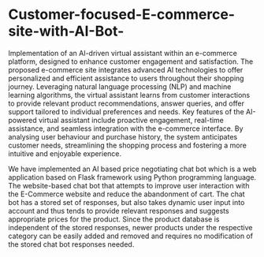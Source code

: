 # Customer-focused-E-commerce-site-with-AI-Bot-

Implementation of an AI-driven virtual assistant within an e-commerce platform, designed to enhance customer engagement and satisfaction. The proposed e-commerce site integrates advanced AI technologies to offer personalized and efficient assistance to users throughout their shopping journey. Leveraging natural language processing (NLP) and machine learning algorithms, the virtual assistant learns from customer interactions to provide relevant product recommendations, answer queries, and offer support tailored to individual preferences and needs. Key features of the AI-powered virtual assistant include proactive engagement, real-time assistance, and seamless integration with the e-commerce interface. By analysing user behaviour and purchase history, the system anticipates customer needs, streamlining the shopping process and fostering a more intuitive and enjoyable experience.

We have implemented an AI based price negotiating chat bot which is a web application based on Flask framework using Python programming language. The website-based chat bot that attempts to improve user interaction with the E-Commerce website and reduce the abandonment of cart. The chat bot has a stored set of responses, but also takes dynamic user input into account and thus tends to provide relevant responses and suggests appropriate prices for the product. Since the product database is independent of the stored responses, newer products under the respective category can be easily added and removed and requires no modification of the stored chat bot responses needed.

